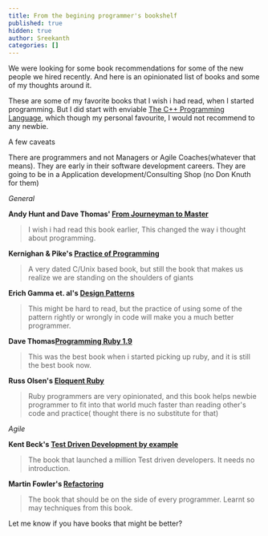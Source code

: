 ```yaml
---
title: From the begining programmer's bookshelf
published: true
hidden: true
author: Sreekanth
categories: []
---
```

We were looking for some book recommendations for some of the new people we hired recently. And here is an opinionated list of books and some of my thoughts around it.


These are some of my favorite books that I wish i had read, when I started programming. But I did start with enviable [The C++ Programming Language](http://www.amazon.com/Programming-Language-3rd-Bjarne-Stroustrup/dp/0201889544/), which though my personal favourite, I would not recommend to any newbie.

A few caveats

There are programmers and not Managers or Agile Coaches(whatever that
means). They are early in their software development careers. They are going to be in a Application development/Consulting Shop (no Don Knuth for them)

*General*

**Andy Hunt and Dave Thomas' [From Journeyman to Master](http://www.amazon.com/Pragmatic-Programmer-Journeyman-Master/dp/020161622X/)**
>I wish i had read this book earlier, This changed the way i thought about programming.


**Kernighan &amp; Pike's [Practice of
 Programming](http://www.amazon.com/Practice-Programming-Brian-W-Kernighan/dp/020161586X/)**
> A very dated C/Unix based book, but still the book that makes us realize we are standing on the shoulders of giants

**Erich Gamma et. al's [Design
Patterns](http://www.amazon.com/Design-Patterns-Elements-Reusable-Object-Oriented/dp/0201633612)**
>This might be hard to read, but the practice of using some of the pattern rightly or wrongly in code will make you a much better programmer.

**Dave Thomas[Programming Ruby
 1.9](http://www.amazon.com/Programming-Ruby-1-9-Pragmatic-Programmers/dp/1934356085/ref=sr_1_1)**
> This was the best book when i started picking up ruby, and it is still the best book now.

**Russ Olsen's [Eloquent
 Ruby](http://www.amazon.com/Eloquent-Ruby-Addison-Wesley-Professional/dp/0321584104/)**
> Ruby programmers are very opinionated, and this book helps newbie programmer to fit into that world much faster than reading other's code and practice( thought there is no substitute for that)

*Agile*

**Kent Beck's [Test Driven Development by example
](http://www.amazon.com/Test-Driven-Development-Kent-Beck/dp/0321146530/ref=sr_1_1)**
>The book that launched a million Test driven developers. It needs no introduction.

**Martin Fowler's
[Refactoring](http://www.amazon.com/Refactoring-Improving-Design-Existing-Code/dp/0201485672)**
>The book that should be on the side of every programmer. Learnt so may techniques from this book.

Let me know if you have books that might be better?
